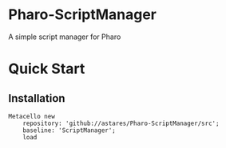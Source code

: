# Pharo-ScriptManager
A simple script manager for Pharo


# Quick Start
## Installation

```Smalltalk
Metacello new 
	repository: 'github://astares/Pharo-ScriptManager/src';
	baseline: 'ScriptManager';
	load
```
